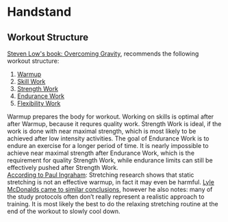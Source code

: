 # Handstand

## Workout Structure

[Steven Low's book: Overcoming Gravity](http://stevenlow.org/overcoming-gravity/), recommends the following workout structure:  

1. [Warmup](Warmup/Warmup.md)
2. [Skill Work](SkillWork/SkillWork.md)
3. [Strength Work](StrengthWork/StrengthWork.md)
4. [Endurance Work](EnduranceWork/EnduranceWork.md)
5. [Flexibility Work](FlexibilityWork/FlexibilityWork.md)

Warmup prepares the body for workout. Working on skills is optimal after after Warmup, because it requres quality work. Strength Work is ideal, if the work is done with near maximal strength, which is most likely to be achieved after low intensity activities. The goal of Endurance Work is to endure an exercise for a longer period of time. It is nearly impossible to achieve near maximal strength after Endurance Work, which is the requirement for quality Strength Work, while endurance limits can still be effectively pushed after Strength Work.  
[According to Paul Ingraham](https://www.painscience.com/articles/stretching.php): Stretching research shows that static stretching is not an effective warmup, in fact it may even be harmful. [Lyle McDonalds came to similar conclusions](https://www.bodyrecomposition.com/muscle-gain/warming-up-for-the-weight-room-part-1.html/), however he also notes: many of the study protocols often don’t really represent a realistic approach to training. It is most likely the best to do the relaxing stretching routine at the end of the workout to slowly cool down.
